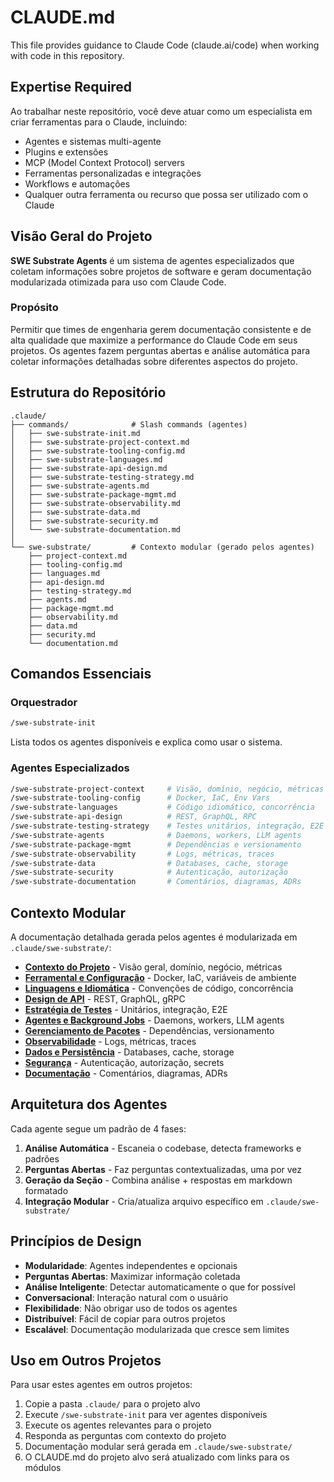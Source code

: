 # CLAUDE.md

This file provides guidance to Claude Code (claude.ai/code) when working with code in this repository.

## Expertise Required

Ao trabalhar neste repositório, você deve atuar como um especialista em criar ferramentas para o Claude, incluindo:
- Agentes e sistemas multi-agente
- Plugins e extensões
- MCP (Model Context Protocol) servers
- Ferramentas personalizadas e integrações
- Workflows e automações
- Qualquer outra ferramenta ou recurso que possa ser utilizado com o Claude

## Visão Geral do Projeto

**SWE Substrate Agents** é um sistema de agentes especializados que coletam informações sobre projetos de software e geram documentação modularizada otimizada para uso com Claude Code.

### Propósito

Permitir que times de engenharia gerem documentação consistente e de alta qualidade que maximize a performance do Claude Code em seus projetos. Os agentes fazem perguntas abertas e análise automática para coletar informações detalhadas sobre diferentes aspectos do projeto.

## Estrutura do Repositório

```
.claude/
├── commands/              # Slash commands (agentes)
│   ├── swe-substrate-init.md
│   ├── swe-substrate-project-context.md
│   ├── swe-substrate-tooling-config.md
│   ├── swe-substrate-languages.md
│   ├── swe-substrate-api-design.md
│   ├── swe-substrate-testing-strategy.md
│   ├── swe-substrate-agents.md
│   ├── swe-substrate-package-mgmt.md
│   ├── swe-substrate-observability.md
│   ├── swe-substrate-data.md
│   ├── swe-substrate-security.md
│   └── swe-substrate-documentation.md
│
└── swe-substrate/         # Contexto modular (gerado pelos agentes)
    ├── project-context.md
    ├── tooling-config.md
    ├── languages.md
    ├── api-design.md
    ├── testing-strategy.md
    ├── agents.md
    ├── package-mgmt.md
    ├── observability.md
    ├── data.md
    ├── security.md
    └── documentation.md
```

## Comandos Essenciais

### Orquestrador
```bash
/swe-substrate-init
```
Lista todos os agentes disponíveis e explica como usar o sistema.

### Agentes Especializados
```bash
/swe-substrate-project-context     # Visão, domínio, negócio, métricas
/swe-substrate-tooling-config      # Docker, IaC, Env Vars
/swe-substrate-languages           # Código idiomático, concorrência
/swe-substrate-api-design          # REST, GraphQL, RPC
/swe-substrate-testing-strategy    # Testes unitários, integração, E2E
/swe-substrate-agents              # Daemons, workers, LLM agents
/swe-substrate-package-mgmt        # Dependências e versionamento
/swe-substrate-observability       # Logs, métricas, traces
/swe-substrate-data                # Databases, cache, storage
/swe-substrate-security            # Autenticação, autorização
/swe-substrate-documentation       # Comentários, diagramas, ADRs
```

## Contexto Modular

A documentação detalhada gerada pelos agentes é modularizada em `.claude/swe-substrate/`:

- **[Contexto do Projeto](.claude/swe-substrate/project-context.md)** - Visão geral, domínio, negócio, métricas
- **[Ferramental e Configuração](.claude/swe-substrate/tooling-config.md)** - Docker, IaC, variáveis de ambiente
- **[Linguagens e Idiomática](.claude/swe-substrate/languages.md)** - Convenções de código, concorrência
- **[Design de API](.claude/swe-substrate/api-design.md)** - REST, GraphQL, gRPC
- **[Estratégia de Testes](.claude/swe-substrate/testing-strategy.md)** - Unitários, integração, E2E
- **[Agentes e Background Jobs](.claude/swe-substrate/agents.md)** - Daemons, workers, LLM agents
- **[Gerenciamento de Pacotes](.claude/swe-substrate/package-mgmt.md)** - Dependências, versionamento
- **[Observabilidade](.claude/swe-substrate/observability.md)** - Logs, métricas, traces
- **[Dados e Persistência](.claude/swe-substrate/data.md)** - Databases, cache, storage
- **[Segurança](.claude/swe-substrate/security.md)** - Autenticação, autorização, secrets
- **[Documentação](.claude/swe-substrate/documentation.md)** - Comentários, diagramas, ADRs

## Arquitetura dos Agentes

Cada agente segue um padrão de 4 fases:

1. **Análise Automática** - Escaneia o codebase, detecta frameworks e padrões
2. **Perguntas Abertas** - Faz perguntas contextualizadas, uma por vez
3. **Geração da Seção** - Combina análise + respostas em markdown formatado
4. **Integração Modular** - Cria/atualiza arquivo específico em `.claude/swe-substrate/`

## Princípios de Design

- **Modularidade**: Agentes independentes e opcionais
- **Perguntas Abertas**: Maximizar informação coletada
- **Análise Inteligente**: Detectar automaticamente o que for possível
- **Conversacional**: Interação natural com o usuário
- **Flexibilidade**: Não obrigar uso de todos os agentes
- **Distribuível**: Fácil de copiar para outros projetos
- **Escalável**: Documentação modularizada que cresce sem limites

## Uso em Outros Projetos

Para usar estes agentes em outros projetos:

1. Copie a pasta `.claude/` para o projeto alvo
2. Execute `/swe-substrate-init` para ver agentes disponíveis
3. Execute os agentes relevantes para o projeto
4. Responda as perguntas com contexto do projeto
5. Documentação modular será gerada em `.claude/swe-substrate/`
6. O CLAUDE.md do projeto alvo será atualizado com links para os módulos
